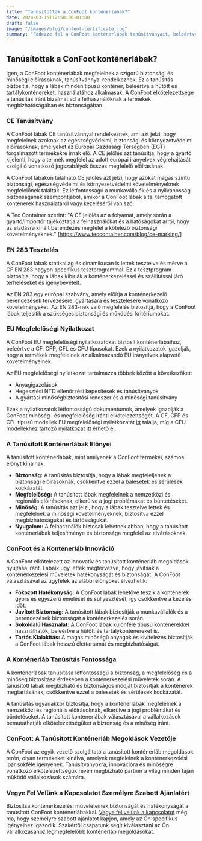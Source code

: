 ```yaml
---
title: "Tanúsítottak a ConFoot konténerlábak?"
date: 2024-03-15T12:58:00+01:00
draft: false
image: "/images/blog/confoot-certificate.jpg"
summary: "Fedezze fel a ConFoot konténerlábak tanúsítványait, beleértve a CE tanúsítást és az EN 283 szabvány szerinti megfelelőséget, amelyek biztosítják a biztonságot és a minőséget."
---
```


## Tanúsítottak a ConFoot konténerlábak?

Igen, a ConFoot konténerlábak megfelelnek a szigorú biztonsági és minőségi előírásoknak, tanúsítvánnyal rendelkeznek. Ez a tanúsítás biztosítja, hogy a lábak minden típusú konténer, beleértve a hűtött és tartálykonténereket, használatához alkalmasak. A ConFoot elkötelezettsége a tanúsítás iránt bizalmat ad a felhasználóknak a termékek megbízhatóságában és biztonságában.

### CE Tanúsítvány

A ConFoot lábak CE tanúsítvánnyal rendelkeznek, ami azt jelzi, hogy megfelelnek azoknak az egészségvédelmi, biztonsági és környezetvédelmi előírásoknak, amelyeket az Európai Gazdasági Térségben (EGT) forgalmazott termékekre írnak elő. A CE jelölés azt tanúsítja, hogy a gyártó kijelenti, hogy a termék megfelel az adott európai irányelvek végrehajtását szolgáló vonatkozó jogszabályok összes megfelelő előírásának.

A ConFoot lábakon található CE jelölés azt jelzi, hogy azokat magas szintű biztonsági, egészségvédelmi és környezetvédelmi követelményeknek megfelelőnek találták. Ez létfontosságú a munkavállalók és a nyilvánosság biztonságának szempontjából, amikor a ConFoot lábak által támogatott konténerek használatáról vagy kezeléséről van szó.

A Tec Container szerint: "A CE jelölés az a folyamat, amely során a gyártó/importőr tájékoztatja a felhasználókat és a hatóságokat arról, hogy az eladásra kínált berendezés megfelel a kötelező biztonsági követelményeknek." [https://www.teccontainer.com/blog/ce-marking/]

### EN 283 Tesztelés

A ConFoot lábak statikailag és dinamikusan is lettek tesztelve és mérve a CF EN 283 nagyon specifikus tesztprogrammal. Ez a tesztprogram biztosítja, hogy a lábak kibírják a konténerkezeléssel és szállítással járó terheléseket és igénybevételt.

Az EN 283 egy európai szabvány, amely előírja a konténerkezelő berendezések tervezésére, gyártására és tesztelésére vonatkozó követelményeket. Az EN 283-nek való megfelelés biztosítja, hogy a ConFoot lábak teljesítik a szükséges biztonsági és működési kritériumokat.

### EU Megfelelőségi Nyilatkozat

A ConFoot EU megfelelőségi nyilatkozatokat biztosít konténerlábaihoz, beleértve a CF, CFP, CFL és CFU típusokat. Ezek a nyilatkozatok igazolják, hogy a termékek megfelelnek az alkalmazandó EU irányelvek alapvető követelményeinek.

Az EU megfelelőségi nyilatkozat tartalmazza többek között a következőket:

*   Anyagigazolások
*   Hegesztési NTD ellenőrzési képesítések és tanúsítványok
*   A gyártási minőségbiztosítási rendszer és a minőségi tanúsítvány

Ezek a nyilatkozatok létfontosságú dokumentumok, amelyek igazolják a ConFoot minőség- és megfelelőség iránti elkötelezettségét. A CF, CFP és CFL típusú modellek EU megfelelőségi nyilatkozatát [itt](https://confoot.fi/wp-content/uploads/2024/12/EU-declaration-of-conformity-CFCFPCFL.pdf) találja, míg a CFU modellekhez tartozó nyilatkozat [itt](https://confoot.fi/wp-content/uploads/2024/12/EU-declaration-of-conformity-CFU.pdf) érhető el.

### A Tanúsított Konténerlábak Előnyei

A tanúsított konténerlábak, mint amilyenek a ConFoot termékei, számos előnyt kínálnak:

*   **Biztonság:** A tanúsítás biztosítja, hogy a lábak megfeleljenek a biztonsági előírásoknak, csökkentve ezzel a balesetek és sérülések kockázatát.
*   **Megfelelőség:** A tanúsított lábak megfelelnek a nemzetközi és regionális előírásoknak, elkerülve a jogi problémákat és büntetéseket.
*   **Minőség:** A tanúsítás azt jelzi, hogy a lábak tesztelve lettek és megfelelnek a minőségi követelményeknek, biztosítva ezzel megbízhatóságukat és tartósságukat.
*   **Nyugalom:** A felhasználók biztosak lehetnek abban, hogy a tanúsított konténerlábak teljesítménye és biztonsága megfelel az elvárásoknak.

### ConFoot és a Konténerláb Innováció

A ConFoot elkötelezett az innovatív és tanúsított konténerláb megoldások nyújtása iránt. Lábaik úgy lettek megtervezve, hogy javítsák a konténerkezelési műveletek hatékonyságát és biztonságát. A ConFoot választásával az ügyfelek az alábbi előnyöket élvezhetik:

*   **Fokozott Hatékonyság:** A ConFoot lábak lehetővé teszik a konténerek gyors és egyszerű emelését és süllyesztését, így csökkentve a kezelési időt.
*   **Javított Biztonság:** A tanúsított lábak biztosítják a munkavállalók és a berendezések biztonságát a konténerkezelés során.
*   **Sokoldalú Használat:** A ConFoot lábak különféle típusú konténerekkel használhatók, beleértve a hűtött és tartálykonténereket is.
*   **Tartós Kialakítás:** A magas minőségű anyagok és kivitelezés biztosítják a ConFoot lábak hosszú élettartamát és megbízhatóságát.

### A Konténerláb Tanúsítás Fontossága

A konténerlábak tanúsítása létfontosságú a biztonság, a megfelelőség és a minőség biztosítása érdekében a konténerkezelési műveletek során. A tanúsított lábak megbízható és biztonságos módját biztosítják a konténerek megtartásának, csökkentve ezzel a balesetek és sérülések kockázatát.

A tanúsítás ugyanakkor biztosítja, hogy a konténerlábak megfelelnek a nemzetközi és regionális előírásoknak, elkerülve a jogi problémákat és büntetéseket. A tanúsított konténerlábak választásával a vállalkozások bemutathatják elkötelezettségüket a biztonság és a minőség iránt.

### ConFoot: A Tanúsított Konténerláb Megoldások Vezetője

A ConFoot az egyik vezető szolgáltató a tanúsított konténerláb megoldások terén, olyan termékeket kínálva, amelyek megfelelnek a konténerkezelési ipar sokféle igényének. Tanúsítványokra, innovációra és minőségre vonatkozó elkötelezettségük révén megbízható partner a világ minden táján működő vállalkozások számára.

### Vegye Fel Velünk a Kapcsolatot Személyre Szabott Ajánlatért

Biztosítsa konténerkezelési műveleteinek biztonságát és hatékonyságát a tanúsított ConFoot konténerlábakkal. [Vegye fel velünk a kapcsolatot](https://www.confoot.eu/contact/) még ma, hogy személyre szabott ajánlatot kapjon, amely az Ön specifikus igényeihez igazodik. Szakértői csapatunk segít kiválasztani az Ön vállalkozásához legmegfelelőbb konténerláb megoldásokat.